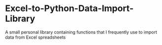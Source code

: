 # Excel-to-Python-Data-Import-Library
A small personal library containing functions that I frequently use to import data from Excel spreadsheets
